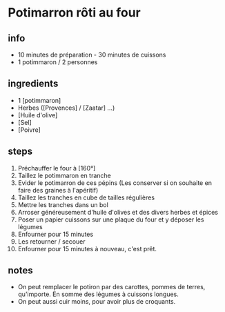 # Potimarron rôti au four

## info  
* 10 minutes de préparation - 30 minutes de cuissons
* 1 potimmaron / 2 personnes

## ingredients
* 1 [potimmaron]
* Herbes ([Provences] / [Zaatar] ...)
* [Huile d'olive] 
* [Sel] 
* [Poivre]

## steps  
1. Préchauffer le four à [160°]
1. Taillez le potimmaron en tranche
2. Evider le potimarron de ces pépins (Les conserver si on souhaite en faire des graines à l'apéritif)
3. Taillez les tranches en cube de tailles régulières
4. Mettre les tranches dans un bol
5. Arroser généreusement d'huile d'olives et des divers herbes et épices
6. Poser un papier cuissons sur une plaque du four et y déposer les légumes
7. Enfourner pour 15 minutes
8. Les retourner / secouer
9. Enfourner pour 15 minutes à nouveau, c'est prêt. 

## notes  
* On peut remplacer le potiron par des carottes, pommes de terres, qu'importe. En somme des légumes à cuissons longues. 
* On peut aussi cuir moins, pour avoir plus de croquants. 